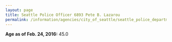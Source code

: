 ```yaml
---
layout: page
title: Seattle Police Officer 6893 Pete B. Lazarou
permalink: /information/agencies/city_of_seattle/seattle_police_department/copbook/6893/
---
```


**Age as of Feb. 24, 2016:** 45.0

